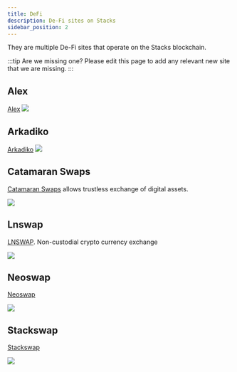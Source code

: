 ```yaml
---
title: DeFi
description: De-Fi sites on Stacks
sidebar_position: 2
---
```


They are multiple De-Fi sites that operate on the Stacks blockchain.

:::tip Are we missing one?
Please edit this page to add any relevant new site that we are missing.
:::

## Alex

[Alex](https://app.alexlab.co)
![](/img/sh_alex.png)

## Arkadiko

[Arkadiko](https://arkadiko.finance/)
![](/img/sh_arkadiko.png)

## Catamaran Swaps

[Catamaran Swaps](https://www.catamaranswaps.org/) allows trustless exchange of digital assets.

![](/img/sh_catamaran.png)

## Lnswap

[LNSWAP](https://www.lnswap.org). Non-custodial crypto currency exchange

![](/img/sh_lnswap.png)

## Neoswap

[Neoswap](https://neoswap.party)

![](/img/sh_neoswap.png)

## Stackswap

[Stackswap](https://app.stackswap.org/v2)

![](/img/sh_stackswap.png)
